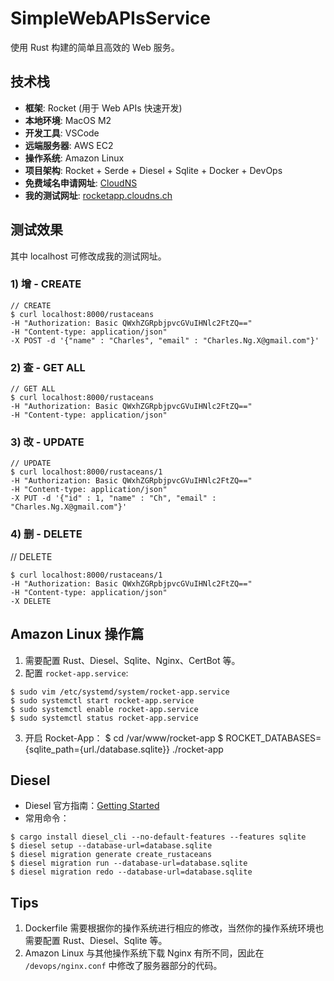 # SimpleWebAPIsService

使用 Rust 构建的简单且高效的 Web 服务。

## 技术栈
- **框架**: Rocket (用于 Web APIs 快速开发)
- **本地环境**: MacOS M2
- **开发工具**: VSCode
- **远端服务器**: AWS EC2
- **操作系统**: Amazon Linux
- **项目架构**: Rocket + Serde + Diesel + Sqlite + Docker + DevOps
- **免费域名申请网址**: [CloudNS](https://www.cloudns.net/)
- **我的测试网址**: [rocketapp.cloudns.ch](https://rocketapp.cloudns.ch/)

## 测试效果
其中 localhost 可修改成我的测试网址。

### 1) 增 - CREATE
```
// CREATE
$ curl localhost:8000/rustaceans
-H "Authorization: Basic QWxhZGRpbjpvcGVuIHNlc2FtZQ=="
-H "Content-type: application/json"
-X POST -d '{"name" : "Charles", "email" : "Charles.Ng.X@gmail.com"}'
```

### 2) 查 - GET ALL
```
// GET ALL
$ curl localhost:8000/rustaceans
-H "Authorization: Basic QWxhZGRpbjpvcGVuIHNlc2FtZQ=="
-H "Content-type: application/json"
```

### 3) 改 - UPDATE
```
// UPDATE
$ curl localhost:8000/rustaceans/1
-H "Authorization: Basic QWxhZGRpbjpvcGVuIHNlc2FtZQ=="
-H "Content-type: application/json"
-X PUT -d '{"id" : 1, "name" : "Ch", "email" : "Charles.Ng.X@gmail.com"}'
```

### 4) 删 - DELETE
// DELETE
```
$ curl localhost:8000/rustaceans/1
-H "Authorization: Basic QWxhZGRpbjpvcGVuIHNlc2FtZQ=="
-H "Content-type: application/json"
-X DELETE
```

## Amazon Linux 操作篇
1. 需要配置 Rust、Diesel、Sqlite、Nginx、CertBot 等。
2. 配置 `rocket-app.service`:
```
$ sudo vim /etc/systemd/system/rocket-app.service
$ sudo systemctl start rocket-app.service
$ sudo systemctl enable rocket-app.service
$ sudo systemctl status rocket-app.service
```
3. 开启 Rocket-App：
$ cd /var/www/rocket-app
$ ROCKET_DATABASES={sqlite_path={url./database.sqlite}} ./rocket-app

## Diesel
- Diesel 官方指南：[Getting Started](https://diesel.rs/guides/getting-started)
- 常用命令：
```
$ cargo install diesel_cli --no-default-features --features sqlite
$ diesel setup --database-url=database.sqlite
$ diesel migration generate create_rustaceans
$ diesel migration run --database-url=database.sqlite
$ diesel migration redo --database-url=database.sqlite
```

## Tips
1. Dockerfile 需要根据你的操作系统进行相应的修改，当然你的操作系统环境也需要配置 Rust、Diesel、Sqlite 等。
2. Amazon Linux 与其他操作系统下载 Nginx 有所不同，因此在 `/devops/nginx.conf` 中修改了服务器部分的代码。














